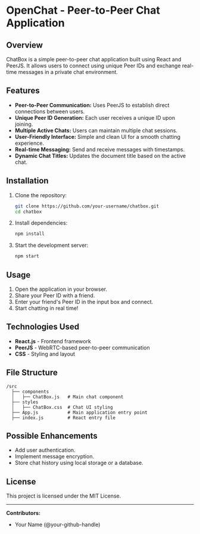 # OpenChat - Peer-to-Peer Chat Application

## Overview
ChatBox is a simple peer-to-peer chat application built using React and PeerJS. It allows users to connect using unique Peer IDs and exchange real-time messages in a private chat environment.

## Features
- **Peer-to-Peer Communication:** Uses PeerJS to establish direct connections between users.
- **Unique Peer ID Generation:** Each user receives a unique ID upon joining.
- **Multiple Active Chats:** Users can maintain multiple chat sessions.
- **User-Friendly Interface:** Simple and clean UI for a smooth chatting experience.
- **Real-time Messaging:** Send and receive messages with timestamps.
- **Dynamic Chat Titles:** Updates the document title based on the active chat.

## Installation

1. Clone the repository:
   ```sh
   git clone https://github.com/your-username/chatbox.git
   cd chatbox
   ```
2. Install dependencies:
   ```sh
   npm install
   ```
3. Start the development server:
   ```sh
   npm start
   ```

## Usage
1. Open the application in your browser.
2. Share your Peer ID with a friend.
3. Enter your friend's Peer ID in the input box and connect.
4. Start chatting in real time!

## Technologies Used
- **React.js** - Frontend framework
- **PeerJS** - WebRTC-based peer-to-peer communication
- **CSS** - Styling and layout

## File Structure
```
/src
  ├── components
  │   ├── ChatBox.js   # Main chat component
  ├── styles
  │   ├── ChatBox.css  # Chat UI styling
  ├── App.js           # Main application entry point
  ├── index.js         # React entry file
```

## Possible Enhancements
- Add user authentication.
- Implement message encryption.
- Store chat history using local storage or a database.

## License
This project is licensed under the MIT License.

---
**Contributors:**
- Your Name (@your-github-handle)

